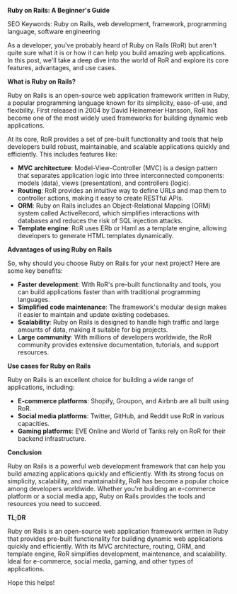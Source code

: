 **Ruby on Rails: A Beginner's Guide**

SEO Keywords: Ruby on Rails, web development, framework, programming language, software engineering

As a developer, you've probably heard of Ruby on Rails (RoR) but aren't quite sure what it is or how it can help you build amazing web applications. In this post, we'll take a deep dive into the world of RoR and explore its core features, advantages, and use cases.

**What is Ruby on Rails?**

Ruby on Rails is an open-source web application framework written in Ruby, a popular programming language known for its simplicity, ease-of-use, and flexibility. First released in 2004 by David Heinemeier Hansson, RoR has become one of the most widely used frameworks for building dynamic web applications.

At its core, RoR provides a set of pre-built functionality and tools that help developers build robust, maintainable, and scalable applications quickly and efficiently. This includes features like:

* **MVC architecture**: Model-View-Controller (MVC) is a design pattern that separates application logic into three interconnected components: models (data), views (presentation), and controllers (logic).
* **Routing**: RoR provides an intuitive way to define URLs and map them to controller actions, making it easy to create RESTful APIs.
* **ORM**: Ruby on Rails includes an Object-Relational Mapping (ORM) system called ActiveRecord, which simplifies interactions with databases and reduces the risk of SQL injection attacks.
* **Template engine**: RoR uses ERb or Haml as a template engine, allowing developers to generate HTML templates dynamically.

**Advantages of using Ruby on Rails**

So, why should you choose Ruby on Rails for your next project? Here are some key benefits:

* **Faster development**: With RoR's pre-built functionality and tools, you can build applications faster than with traditional programming languages.
* **Simplified code maintenance**: The framework's modular design makes it easier to maintain and update existing codebases.
* **Scalability**: Ruby on Rails is designed to handle high traffic and large amounts of data, making it suitable for big projects.
* **Large community**: With millions of developers worldwide, the RoR community provides extensive documentation, tutorials, and support resources.

**Use cases for Ruby on Rails**

Ruby on Rails is an excellent choice for building a wide range of applications, including:

* **E-commerce platforms**: Shopify, Groupon, and Airbnb are all built using RoR.
* **Social media platforms**: Twitter, GitHub, and Reddit use RoR in various capacities.
* **Gaming platforms**: EVE Online and World of Tanks rely on RoR for their backend infrastructure.

**Conclusion**

Ruby on Rails is a powerful web development framework that can help you build amazing applications quickly and efficiently. With its strong focus on simplicity, scalability, and maintainability, RoR has become a popular choice among developers worldwide. Whether you're building an e-commerce platform or a social media app, Ruby on Rails provides the tools and resources you need to succeed.

**TL;DR**

Ruby on Rails is an open-source web application framework written in Ruby that provides pre-built functionality for building dynamic web applications quickly and efficiently. With its MVC architecture, routing, ORM, and template engine, RoR simplifies development, maintenance, and scalability. Ideal for e-commerce, social media, gaming, and other types of applications.

Hope this helps!